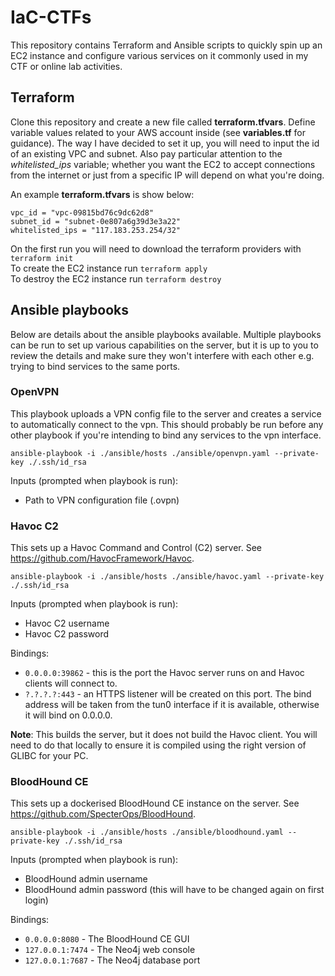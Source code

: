 # IaC-CTFs

This repository contains Terraform and Ansible scripts to quickly spin up an EC2 instance and configure various services on it commonly used in my CTF or online lab activities.

## Terraform

Clone this repository and create a new file called **terraform.tfvars**. Define variable values related to your AWS account inside (see **variables.tf** for guidance). The way I have decided to set it up, you will need to input the id of an existing VPC and subnet. Also pay particular attention to the _whitelisted\_ips_ variable; whether you want the EC2 to accept connections from the internet or just from a specific IP will depend on what you're doing.

An example **terraform.tfvars** is show below:

```
vpc_id = "vpc-09815bd76c9dc62d8"
subnet_id = "subnet-0e807a6g39d3e3a22"
whitelisted_ips = "117.183.253.254/32"
```

On the first run you will need to download the terraform providers with `terraform init`  
To create the EC2 instance run `terraform apply`  
To destroy the EC2 instance run `terraform destroy`

## Ansible playbooks

Below are details about the ansible playbooks available. Multiple playbooks can be run to set up various capabilities on the server, but it is up to you to review the details and make sure they won't interfere with each other e.g. trying to bind services to the same ports.

### OpenVPN

This playbook uploads a VPN config file to the server and creates a service to automatically connect to the vpn. This should probably be run before any other playbook if you're intending to bind any services to the vpn interface.

```
ansible-playbook -i ./ansible/hosts ./ansible/openvpn.yaml --private-key ./.ssh/id_rsa
```

Inputs (prompted when playbook is run):
- Path to VPN configuration file (.ovpn)

### Havoc C2

This sets up a Havoc Command and Control (C2) server. See https://github.com/HavocFramework/Havoc.

```
ansible-playbook -i ./ansible/hosts ./ansible/havoc.yaml --private-key ./.ssh/id_rsa
```

Inputs (prompted when playbook is run):
- Havoc C2 username
- Havoc C2 password

Bindings:
- `0.0.0.0:39862` - this is the port the Havoc server runs on and Havoc clients will connect to.
- `?.?.?.?:443` - an HTTPS listener will be created on this port. The bind address will be taken from the tun0 interface if it is available, otherwise it will bind on 0.0.0.0.

**Note**: This builds the server, but it does not build the Havoc client. You will need to do that locally to ensure it is compiled using the right version of GLIBC for your PC.

### BloodHound CE

This sets up a dockerised BloodHound CE instance on the server. See https://github.com/SpecterOps/BloodHound.

```
ansible-playbook -i ./ansible/hosts ./ansible/bloodhound.yaml --private-key ./.ssh/id_rsa
```

Inputs (prompted when playbook is run):
- BloodHound admin username
- BloodHound admin password (this will have to be changed again on first login)

Bindings:
- `0.0.0.0:8080` - The BloodHound CE GUI
- `127.0.0.1:7474` - The Neo4j web console
- `127.0.0.1:7687` - The Neo4j database port
